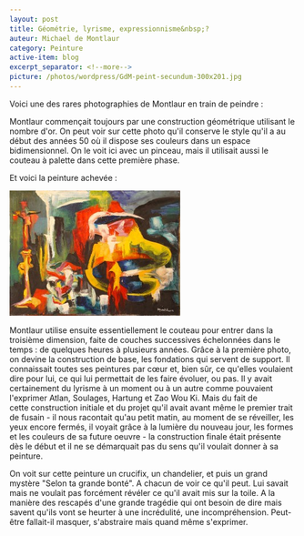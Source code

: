 ```yaml
---
layout: post
title: Géométrie, lyrisme, expressionnisme&nbsp;?
auteur: Michael de Montlaur
category: Peinture
active-item: blog
excerpt_separator: <!--more-->
picture: /photos/wordpress/GdM-peint-secundum-300x201.jpg
---
```

Voici une des rares photographies de Montlaur en train de peindre :

Montlaur commençait toujours par une construction géométrique utilisant le nombre d'or. On peut voir sur cette photo qu'il conserve le style qu'il a au début des années 50 où il dispose ses couleurs dans un espace bidimensionnel. On le voit ici avec un pinceau, mais il utilisait aussi le couteau à palette dans cette première phase.

<!--more-->

Et voici la peinture achevée :

<img src="/photos/wordpress/Secundum-magnum-bonitatem-tuum1200-300x220.jpg" alt="Secundum magnum bonitatem tuam - 1969">

Montlaur utilise ensuite essentiellement le couteau pour entrer dans la troisième dimension, faite de couches successives échelonnées dans le temps : de quelques heures à plusieurs années. Grâce à la première photo, on devine la construction de base, les fondations qui servent de support. Il connaissait toutes ses peintures par cœur et, bien sûr, ce qu'elles voulaient dire pour lui, ce qui lui permettait de les faire évoluer, ou pas. Il y avait certainement du lyrisme à un moment ou à un autre comme pouvaient l'exprimer Atlan, Soulages, Hartung et Zao Wou Ki. Mais du fait de cette construction initiale et du projet qu'il avait avant même le premier trait de fusain - il nous racontait qu'au petit matin, au moment de se réveiller, les yeux encore fermés, il voyait grâce à la lumière du nouveau jour, les formes et les couleurs de sa future oeuvre - la construction finale était présente dès le début et il ne se démarquait pas du sens qu'il voulait donner à sa peinture.

On voit sur cette peinture un crucifix, un chandelier, et puis un grand mystère "Selon ta grande bonté". A chacun de voir ce qu'il peut. Lui savait mais ne voulait pas forcément révéler ce qu'il avait mis sur la toile. A la manière des rescapés d'une grande tragédie qui ont besoin de dire mais savent qu'ils vont se heurter à une incrédulité, une incompréhension. Peut-être fallait-il masquer, s'abstraire mais quand même s'exprimer.
